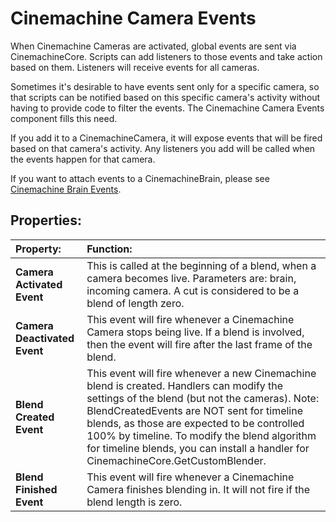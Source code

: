 # Cinemachine Camera Events

When Cinemachine Cameras are activated, global events are sent via CinemachineCore.  Scripts can add listeners to those events and take action based on them.  Listeners will receive events for all cameras.

Sometimes it's desirable to have events sent only for a specific camera, so that scripts can be notified based on this specific camera's activity without having to provide code to filter the events.  The Cinemachine Camera Events component fills this need.

If you add it to a CinemachineCamera, it will expose events that will be fired based on that camera's activity.  Any listeners you add will be called when the events happen for that camera.

If you want to attach events to a CinemachineBrain, please see [Cinemachine Brain Events](CinemachineBrainEvents.md).

## Properties:

| **Property:** | **Function:** |
|:---|:---|
| __Camera Activated Event__ | This is called at the beginning of a blend, when a camera becomes live.  Parameters are: brain, incoming camera. A cut is considered to be a blend of length zero. |
| __Camera Deactivated Event__ | This event will fire whenever a Cinemachine Camera stops being live.  If a blend is involved, then the event will fire after the last frame of the blend. |
| __Blend Created Event__ | This event will fire whenever a new Cinemachine blend is created. Handlers can modify the settings of the blend (but not the cameras).  Note: BlendCreatedEvents are NOT sent for timeline blends, as those are expected to be controlled 100% by timeline. To modify the blend algorithm for timeline blends, you can install a handler for CinemachineCore.GetCustomBlender. |
| __Blend Finished Event__ | This event will fire whenever a Cinemachine Camera finishes blending in.  It will not fire if the blend length is zero. |

